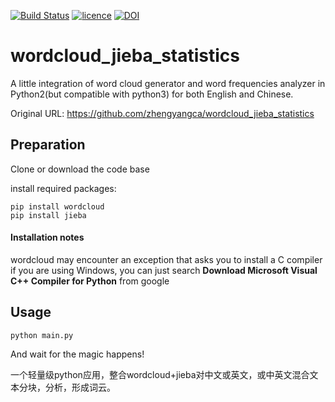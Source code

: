 [![Build Status](https://travis-ci.org/amueller/word_cloud.png)]()
[![licence](http://img.shields.io/badge/licence-MIT-blue.svg?style=flat)]()
[![DOI](https://zenodo.org/badge/21369/amueller/word_cloud.svg)]()

wordcloud_jieba_statistics
==========

A little integration of word cloud generator and word frequencies analyzer in Python2(but compatible with python3) for both English and Chinese. 

Original URL: https://github.com/zhengyangca/wordcloud_jieba_statistics

## Preparation
Clone or download the code base

install required packages:

	pip install wordcloud
	pip install jieba

#### Installation notes

wordcloud may encounter an exception that asks you to install a C compiler if you are using Windows, you can just search <b>Download Microsoft Visual C++ Compiler for Python</b> from google


## Usage
	python main.py

And wait for the magic happens! 

一个轻量级python应用，整合wordcloud+jieba对中文或英文，或中英文混合文本分块，分析，形成词云。

